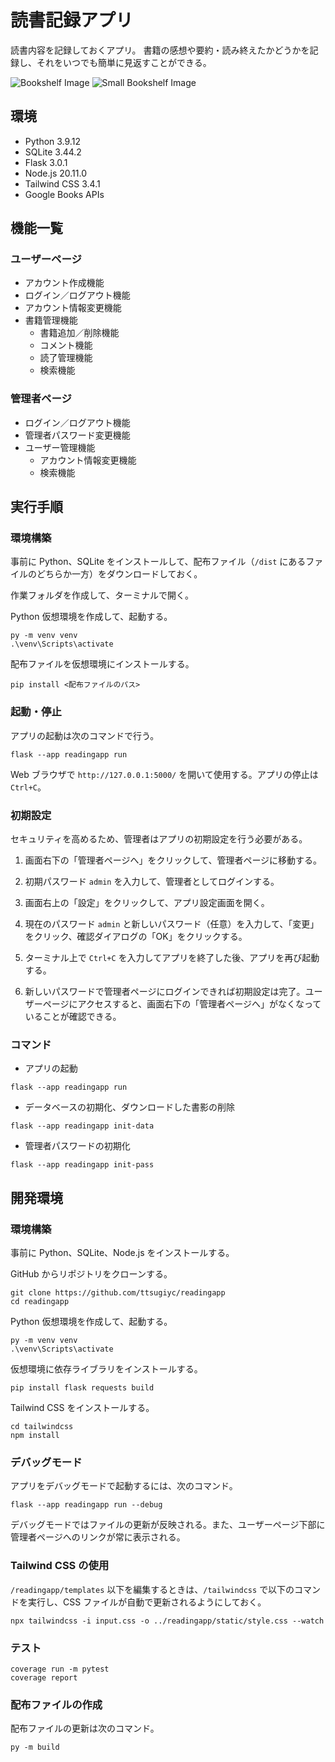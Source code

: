﻿# 読書記録アプリ
読書内容を記録しておくアプリ。
書籍の感想や要約・読み終えたかどうかを記録し、それをいつでも簡単に見返すことができる。

![Bookshelf Image](/img/bookshelf.png)
![Small Bookshelf Image](/img/bookshelf_sm.png)

## 環境
- Python 3.9.12
- SQLite 3.44.2
- Flask 3.0.1
- Node.js 20.11.0
- Tailwind CSS 3.4.1
- Google Books APIs

## 機能一覧

### ユーザーページ
- アカウント作成機能
- ログイン／ログアウト機能
- アカウント情報変更機能
- 書籍管理機能
  - 書籍追加／削除機能
  - コメント機能
  - 読了管理機能
  - 検索機能

### 管理者ページ
- ログイン／ログアウト機能
- 管理者パスワード変更機能
- ユーザー管理機能
  - アカウント情報変更機能
  - 検索機能

## 実行手順

### 環境構築
事前に Python、SQLite をインストールして、配布ファイル（`/dist` にあるファイルのどちらか一方）をダウンロードしておく。

作業フォルダを作成して、ターミナルで開く。

Python 仮想環境を作成して、起動する。
```
py -m venv venv
.\venv\Scripts\activate
```

配布ファイルを仮想環境にインストールする。
```
pip install <配布ファイルのパス>
```

### 起動・停止
アプリの起動は次のコマンドで行う。
```
flask --app readingapp run
```
Web ブラウザで `http://127.0.0.1:5000/` を開いて使用する。アプリの停止は `Ctrl+C`。

### 初期設定
セキュリティを高めるため、管理者はアプリの初期設定を行う必要がある。

1. 画面右下の「管理者ページへ」をクリックして、管理者ページに移動する。

2. 初期パスワード `admin` を入力して、管理者としてログインする。

3. 画面右上の「設定」をクリックして、アプリ設定画面を開く。

4. 現在のパスワード `admin` と新しいパスワード（任意）を入力して、「変更」をクリック、確認ダイアログの「OK」をクリックする。

5. ターミナル上で `Ctrl+C` を入力してアプリを終了した後、アプリを再び起動する。

6. 新しいパスワードで管理者ページにログインできれば初期設定は完了。ユーザーページにアクセスすると、画面右下の「管理者ページへ」がなくなっていることが確認できる。

### コマンド

- アプリの起動
```
flask --app readingapp run
```
- データベースの初期化、ダウンロードした書影の削除
```
flask --app readingapp init-data
```
- 管理者パスワードの初期化
```
flask --app readingapp init-pass
```

## 開発環境

### 環境構築
事前に Python、SQLite、Node.js をインストールする。

GitHub からリポジトリをクローンする。
```
git clone https://github.com/ttsugiyc/readingapp
cd readingapp
```

Python 仮想環境を作成して、起動する。
```
py -m venv venv
.\venv\Scripts\activate
```

仮想環境に依存ライブラリをインストールする。
```
pip install flask requests build
```

Tailwind CSS をインストールする。
```
cd tailwindcss
npm install
```

### デバッグモード
アプリをデバッグモードで起動するには、次のコマンド。
```
flask --app readingapp run --debug
```
デバッグモードではファイルの更新が反映される。また、ユーザーページ下部に管理者ページへのリンクが常に表示される。

### Tailwind CSS の使用
`/readingapp/templates` 以下を編集するときは、`/tailwindcss` で以下のコマンドを実行し、CSS ファイルが自動で更新されるようにしておく。
```
npx tailwindcss -i input.css -o ../readingapp/static/style.css --watch
```

### テスト
```
coverage run -m pytest
coverage report
```

### 配布ファイルの作成
配布ファイルの更新は次のコマンド。
```
py -m build
```
